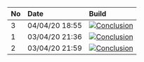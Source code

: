 | No | Date           | Build                                                                                                                                                                  |
| :- | :------------- | :--------------------------------------------------------------------------------------------------------------------------------------------------------------------- |
| 3  | 04/04/20 18:55 | [![Conclusion](https://img.shields.io/badge/build-fail-red)](https://github.com/e2e-boilerplate/cypress-typescript-cucumber-chai-should/actions/runs/70789775)         |
| 1  | 03/04/20 21:36 | [![Conclusion](https://img.shields.io/badge/build-pass-brightgreen)](https://github.com/e2e-boilerplate/cypress-typescript-cucumber-chai-should/actions/runs/70306216) |
| 2  | 03/04/20 21:59 | [![Conclusion](https://img.shields.io/badge/build-pass-brightgreen)](https://github.com/e2e-boilerplate/cypress-typescript-cucumber-chai-should/actions/runs/70310322) |